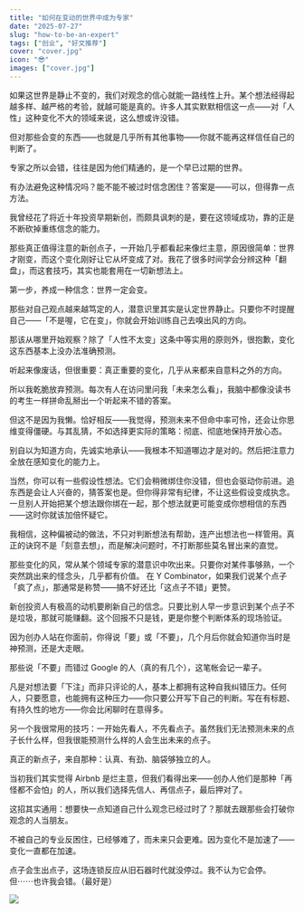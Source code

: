 ```yaml
---
title: "如何在变动的世界中成为专家"
date: "2025-07-27"
slug: "how-to-be-an-expert"
tags: ["创业", "好文推荐"]
cover: "cover.jpg"
icon: "😎"
images: ["cover.jpg"]
---
```

如果这世界是静止不变的，我们对观念的信心就能一路线性上升。某个想法经得起越多样、越严格的考验，就越可能是真的。许多人其实默默相信这一点——对「人性」这种变化不大的领域来说，这么想或许没错。



但对那些会变的东西——也就是几乎所有其他事物——你就不能再这样信任自己的判断了。



专家之所以会错，往往是因为他们精通的，是一个早已过期的世界。



有办法避免这种情况吗？能不能不被过时信念困住？答案是——可以，但得靠一点方法。



我曾经花了将近十年投资早期新创，而颇具讽刺的是，要在这领域成功，靠的正是不断砍掉重练信念的能力。



那些真正值得注意的新创点子，一开始几乎都看起来像烂主意，原因很简单：世界才刚变，而这个变化刚好让它从坏变成了对。我花了很多时间学会分辨这种「翻盘」，而这套技巧，其实也能套用在一切新想法上。



第一步，养成一种信念：世界一定会变。



那些对自己观点越来越笃定的人，潜意识里其实是认定世界静止。只要你不时提醒自己——「不是喔，它在变」，你就会开始训练自己去嗅出风的方向。



那该从哪里开始观察？除了「人性不太变」这条中等实用的原则外，很抱歉，变化这东西基本上没办法准确预测。



听起来像废话，但很重要：真正重要的变化，几乎从来都来自意料之外的方向。



所以我乾脆放弃预测。每次有人在访问里问我「未来怎么看」，我脑中都像没读书的考生一样拼命乱掰出一个听起来不错的答案。



但这不是因为我懒。恰好相反——我觉得，预测未来不但命中率可怜，还会让你思维变得僵硬。与其乱猜，不如选择更实际的策略：彻底、彻底地保持开放心态。



别自以为知道方向，先诚实地承认——我根本不知道哪边才是对的。然后把注意力全放在感知变化的能力上。



当然，你可以有一些假设性想法。它们会稍微绑住你没错，但也会驱动你前进。追东西是会让人兴奋的，猜答案也是。但你得非常有纪律，不让这些假设变成执念。
一旦别人开始把某个想法跟你绑在一起，那个想法就更可能变成你想相信的东西——这时你就该加倍怀疑它。



我相信，这种偏被动的做法，不只对判断想法有帮助，连产出想法也一样管用。真正的诀窍不是「刻意去想」，而是解决问题时，不打断那些莫名冒出来的直觉。



那些变化的风，常从某个领域专家的潜意识中吹出来。只要你对某件事够熟，一个突然跳出来的怪念头，几乎都有价值。
在 Y Combinator，如果我们说某个点子「疯了点」，那通常是称赞——搞不好还比「这点子不错」更赞。



新创投资人有极高的动机要刷新自己的信念。只要比别人早一步意识到某个点子不是垃圾，那就可能赚翻。这个回报不只是钱，更是你整个判断体系的现场验证。



因为创办人站在你面前，你得说「要」或「不要」，几个月后你就会知道你当时是神预测，还是大走眼。



那些说「不要」而错过 Google 的人（真的有几个），这笔帐会记一辈子。



凡是对想法要「下注」而非只评论的人，基本上都拥有这种自我纠错压力。任何人，只要愿意，也能拥有这种压力——你只要公开写下自己的判断。写在有标题、有持久性的地方——你会比闲聊时在意得多。



另一个我很常用的技巧：一开始先看人，不先看点子。虽然我们无法预测未来的点子长什么样，但我很能预测什么样的人会生出未来的点子。



真正的新点子，来自那种：认真、有劲、脑袋够独立的人。



当初我们其实觉得 Airbnb 是烂主意，但我们看得出来——创办人他们是那种「再怪都不会怕」的人，所以我们选择先信人、再信点子，最后押对了。



这招其实通用：想要快一点知道自己什么观念已经过时了？那就去跟那些会打破你观念的人当朋友。



不被自己的专业反困住，已经够难了，而未来只会更难。因为变化不是加速了——变化一直都在加速。



点子会生出点子，这场连锁反应从旧石器时代就没停过。我不认为它会停。
但⋯⋯也许我会错。（最好是）




![](https://prod-files-secure.s3.us-west-2.amazonaws.com/112d0858-5090-4d34-a606-b75eb8d65fd2/46476355-9cf3-4e99-9b7a-3531bc426380/1000202064.png?X-Amz-Algorithm=AWS4-HMAC-SHA256&X-Amz-Content-Sha256=UNSIGNED-PAYLOAD&X-Amz-Credential=ASIAZI2LB466WZWBXPW6%2F20250818%2Fus-west-2%2Fs3%2Faws4_request&X-Amz-Date=20250818T155037Z&X-Amz-Expires=3600&X-Amz-Security-Token=IQoJb3JpZ2luX2VjEF8aCXVzLXdlc3QtMiJGMEQCIG0wxFGg0y3cjhT9%2FWZfzAsfeqLiedg47RSogll5uGsAAiA9UhJrlUET5e%2F2jX2sudOFPUWwrOqvVEVW6MxpmORgpSqIBAio%2F%2F%2F%2F%2F%2F%2F%2F%2F%2F8BEAAaDDYzNzQyMzE4MzgwNSIMQzwsQIjAL%2F9cOr%2BFKtwDFkOCyLKZjiP%2Bayr3DPYDnanzuHr58DQDOrAgYseWx4yj7iCwEvzVr%2Bb%2BmHYFchB7%2FwTke0ohlbC%2F91Pi%2FxIlBpNV136dXrog4MTMHwzKttzdbpz8f918ERf0HjxAf8FlQYSAewa0t0GwHl%2BcBKYXlbuX7W7l07eAewnwPY%2Brmf2gptDaQnzJFZ20QVLV2kjtX7BWc52O0SzrVTijZw99Z1Jj8bWPeYEYS%2BkCgytVlvklXekSan0vlGdJOkssKZucK%2B6beXIrfzpwCpNGua34yq4nrigJ2qoxnOteNX5MKtHQ0ROJ5sn23nL0msSLpaGHhUTIU3SiSrTzfxZpxnYzESQJB2OVqkgBrHOwqNGSgRa8EgV97NvS4HNvstiy3ayPMm%2FYsVDdUHgCDQ0WM2YU8aMTCEFMw1jYXEaPpNgJnALcwy359PnnjXvm%2BdmCWKVAXOjHSMzOs1wo%2BxxuqTw5aktW1HEYVf0ZUqDoqH53FvBYdUTiZUk990bVtax8pFF4VckXf6ZW%2FOQYk2fijC7lkZQ4RsIZLPC9jzD0M9qwG24LxPY3k3R%2Bdni7vF6D%2FuvjYuI1%2B%2F6IXCwmw6TIjNyl0gRoeUwSxLO4bykL%2BXzR054pJUVmiAzV3CPa0PgwooaNxQY6pgFiKYfPg5hQOtUblVFHAAAbSDiJBTXhyN4UckPjf50fDY37nlCEKvSr%2BNaTlueh5QAAvyyXqxq8ej3AoN11XGeFqlDibLbhzReUG2BVks1gaRgPfsX7jCT%2FcFSZdQELdgBeEGKrFeSyizGW904v2lYpy4eZlYjhOupjGinflNi7WSgGSIXkYri4m8j7%2BsWb8nGGQqierJOL3HUx%2FlacNBH50Y4SWD3T&X-Amz-Signature=6a92f57582f88bf327684a4b4fd6b75824a6db88913ce85465c4580de42799d7&X-Amz-SignedHeaders=host&x-amz-checksum-mode=ENABLED&x-id=GetObject)

